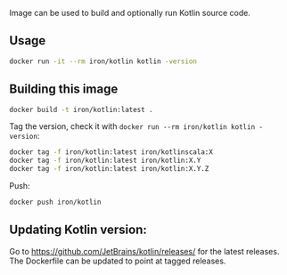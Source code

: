 Image can be used to build and optionally run Kotlin source code.

## Usage

```sh
docker run -it --rm iron/kotlin kotlin -version
```

## Building this image

```sh
docker build -t iron/kotlin:latest .
```

Tag the version, check it with `docker run --rm iron/kotlin kotlin -version`:

```sh
docker tag -f iron/kotlin:latest iron/kotlinscala:X
docker tag -f iron/kotlin:latest iron/kotlin:X.Y
docker tag -f iron/kotlin:latest iron/kotlin:X.Y.Z
```

Push:

```sh
docker push iron/kotlin
```

## Updating Kotlin version:

Go to https://github.com/JetBrains/kotlin/releases/ for the latest releases. The Dockerfile can be updated to point at tagged releases.
